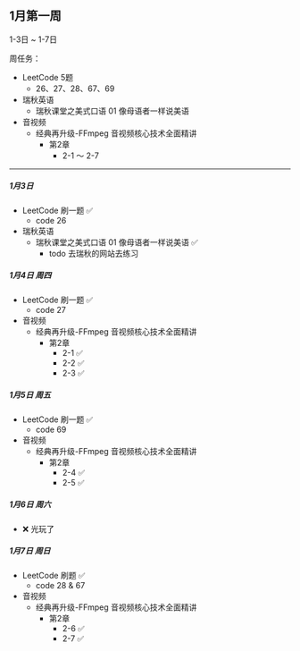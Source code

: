 ## 1月第一周

1-3日 ~ 1-7日

周任务：

- LeetCode 5题
    - 26、27、28、67、69
- 瑞秋英语
    - 瑞秋课堂之美式口语 01 像母语者一样说美语
- 音视频
    - 经典再升级-FFmpeg 音视频核心技术全面精讲
        - 第2章
            - 2-1 ～ 2-7

---

##### 1月3日

- LeetCode 刷一题 ✅
    - code 26
- 瑞秋英语
    - 瑞秋课堂之美式口语 01 像母语者一样说美语 ✅
        - todo 去瑞秋的网站去练习

##### 1月4日 周四

- LeetCode 刷一题 ✅
    - code 27
- 音视频
    - 经典再升级-FFmpeg 音视频核心技术全面精讲
        - 第2章
            - 2-1 ✅
            - 2-2 ✅
            - 2-3 ✅

##### 1月5日 周五

- LeetCode 刷一题 ✅
    - code 69
- 音视频
    - 经典再升级-FFmpeg 音视频核心技术全面精讲
        - 第2章
            - 2-4 ✅
            - 2-5 ✅

##### 1月6日 周六
- ❌ 光玩了

##### 1月7日 周日

- LeetCode 刷题  ✅
    - code 28 & 67
- 音视频
    - 经典再升级-FFmpeg 音视频核心技术全面精讲
        - 第2章
            - 2-6 ✅
            - 2-7 ✅